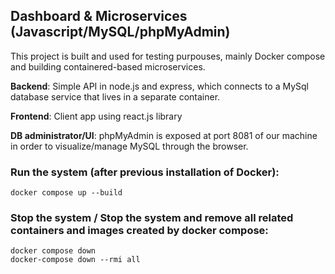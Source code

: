 ## Dashboard & Microservices (Javascript/MySQL/phpMyAdmin)

This project is built and used for testing purpouses, mainly Docker compose and building containered-based microservices. 

**Backend**: Simple API in node.js and express, which connects to a MySql database service that lives in a separate container. 

**Frontend**: Client app using react.js library

**DB administrator/UI**: phpMyAdmin is exposed at port 8081 of our machine in order to visualize/manage MySQL through the browser. 


### Run the system (after previous installation of Docker):

```
docker compose up --build
```

### Stop the system / Stop the system and remove all related containers and images created by docker compose:

```
docker compose down
docker-compose down --rmi all
```

